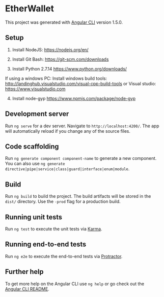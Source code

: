 # EtherWallet

This project was generated with [Angular CLI](https://github.com/angular/angular-cli) version 1.5.0.

## Setup

1) Install NodeJS: https://nodejs.org/en/

2) Install Git Bash: https://git-scm.com/downloads

3)  Install Python 2.7.14 https://www.python.org/downloads/

If using a windows PC: Install windows build tools: http://landinghub.visualstudio.com/visual-cpp-build-tools or Visual studio: https://www.visualstudio.com

4) Install node-gyp https://www.npmjs.com/package/node-gyp

## Development server

Run `ng serve` for a dev server. Navigate to `http://localhost:4200/`. The app will automatically reload if you change any of the source files.

## Code scaffolding

Run `ng generate component component-name` to generate a new component. You can also use `ng generate directive|pipe|service|class|guard|interface|enum|module`.

## Build

Run `ng build` to build the project. The build artifacts will be stored in the `dist/` directory. Use the `-prod` flag for a production build.

## Running unit tests

Run `ng test` to execute the unit tests via [Karma](https://karma-runner.github.io).

## Running end-to-end tests

Run `ng e2e` to execute the end-to-end tests via [Protractor](http://www.protractortest.org/).

## Further help

To get more help on the Angular CLI use `ng help` or go check out the [Angular CLI README](https://github.com/angular/angular-cli/blob/master/README.md).
